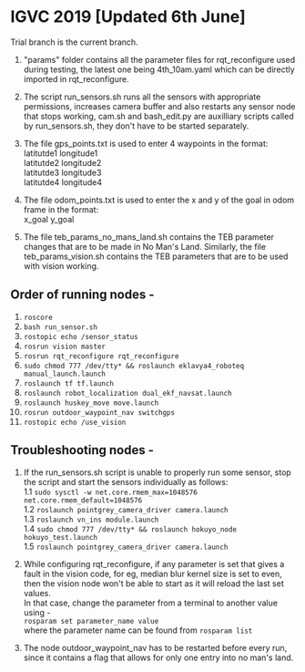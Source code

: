 # IGVC 2019 [Updated 6th June]

Trial branch is the current branch.

1.  "params" folder contains all the parameter files for rqt_reconfigure used during testing, the latest one being 4th_10am.yaml which can be directly imported in rqt_reconfigure. 

2.  The script run_sensors.sh runs all the sensors with appropriate permissions, increases camera buffer and also restarts any sensor node that stops working, cam.sh and bash_edit.py are auxilliary scripts called by run_sensors.sh, they don't have to be started separately.

3.  The file gps_points.txt is used to enter 4 waypoints in the format:  
latitutde1 longitude1  
latitutde2 longitude2  
latitutde3 longitude3  
latitutde4 longitude4  

4.  The file odom_points.txt is used to enter the x and y of the goal in odom frame in the format:  
x_goal y_goal

5.  The file teb_params_no_mans_land.sh contains the TEB parameter changes that are to be made in No Man's Land. Similarly, the file teb_params_vision.sh contains the TEB parameters that are to be used with vision working.


## Order of running nodes - 

1.  ```roscore```
2.  ```bash run_sensor.sh```
3.  ```rostopic echo /sensor_status```
4.  ```rosrun vision master```
5.  ```rosrun rqt_reconfigure rqt_reconfigure```
6.  ```sudo chmod 777 /dev/tty* && roslaunch eklavya4_roboteq manual_launch.launch```
7.  ```roslaunch tf tf.launch```
8.  ```roslaunch robot_localization dual_ekf_navsat.launch```
9.  ```roslaunch huskey_move move.launch```
10.  ```rosrun outdoor_waypoint_nav switchgps```
11.  ```rostopic echo /use_vision```

## Troubleshooting nodes - 

1.  If the run_sensors.sh script is unable to properly run some sensor, stop the script and start the sensors individually as follows:  
  1.1  ```sudo sysctl -w net.core.rmem_max=1048576 net.core.rmem_default=1048576```  
  1.2  ```roslaunch pointgrey_camera_driver camera.launch```  
  1.3  ```roslaunch vn_ins module.launch```  
  1.4  ```sudo chmod 777 /dev/tty* && roslaunch hokuyo_node hokuyo_test.launch```  
  1.5   ```roslaunch pointgrey_camera_driver camera.launch```  
  
2.  While configuring rqt_reconfigure, if any parameter is set that gives a fault in the vision code, for eg, median blur kernel size is set to even, then the vision node won't be able to start as it will reload the last set values.  
In that case, change the parameter from a terminal to another value using -  
  ```rosparam set parameter_name value```  
where the parameter name can be found from ```rosparam list```

3.  The node outdoor_waypoint_nav has to be restarted before every run, since it contains a flag that allows for only one entry into no man's land.
